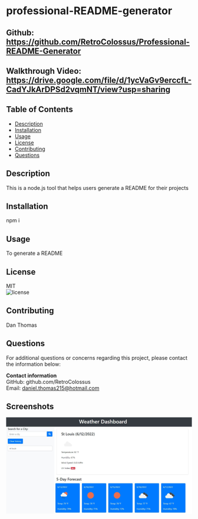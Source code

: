 
# professional-README-generator
 
## Github: https://github.com/RetroColossus/Professional-README-Generator
## Walkthrough Video: https://drive.google.com/file/d/1ycVaGv9erccfL-CadYJkArDPSd2vqmNT/view?usp=sharing

## Table of Contents
- [Description](#Description)
- [Installation](#Installation)
- [Usage](#Usage)
- [License](#License)
- [Contributing](#Contributing)
- [Questions](#Questions)

<div id='Desciption'/>

## Description
This is a node.js tool that helps users generate a README for their projects

<div id='Installation'/>

## Installation
npm i

<div id='Usage'/>

## Usage
To generate a README

<div id='License'/>

## License       
MIT  
![license](https://img.shields.io/badge/license-MIT-green.svg)

<div id='Contributing'/>

## Contributing
Dan Thomas 

<div id='Questions'/>

## Questions
For additional questions or concerns regarding this project, please contact the information below:

**Contact information**  
GitHub: github.com/RetroColossus  
Email: daniel.thomas215@hotmail.com

## Screenshots

![](https://github.com/RetroColossus/Weather-Dashboard/blob/main/assets/images/weather.app.JPG)
